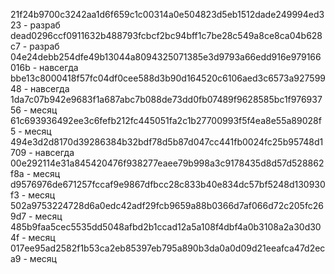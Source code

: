 21f24b9700c3242aa1d6f659c1c00314a0e504823d5eb1512dade249994ed323 - разраб
dead0296ccf0911632b488793fcbcf2bc94bff1c7be28c549a8ce8ca04b628c7 - разраб
04e24debb254dfe49b13044a8094325071385e3d9793a66edd916e979166016b - навсегда
bbe13c8000418f57fc04df0cee588d3b90d164520c6106aed3c6573a92759948 - навсегда
1da7c07b942e9683f1a687abc7b088de73dd0fb07489f9628585bc1f97693756 - месяц
61c693936492ee3c6fefb212fc445051fa2c1b27700993f5f4ea8e55a89028f5 - месяц
494e3d2d8170d39286384b32bdf78d5b87d047cc441fb0024fc25b95748d1709 - навсегда
00e292114e31a845420476f938277eaee79b998a3c9178435d8d57d528862f8a - месяц
d9576976de671257fccaf9e9867dfbcc28c833b40e834dc57bf5248d130930f3 - месяц
502a9753224728d6a0edc42adf29fcb9659a88b0366d7af066d72c205fc269d7 - месяц
485b9faa5cec5535dd5048afbd2b1ccad12a5a108f4dbf4a0b3108a2a30d304f - месяц
017ee95ad2582f1b53ca2eb85397eb795a890b3da0a0d09d21eeafca47d2eca9 - месяц
